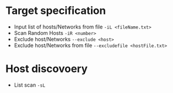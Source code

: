 # Target specification
* Input list of hosts/Networks from file
	`-iL <fileName.txt>`
* Scan Random Hosts
	`-iR <number>`
* Exclude host/Networks
	`--exclude <host>`
* Exclude host/Networks from file
	`--excludefile <hostFile.txt>`

# Host discovoery
* List scan
	`-sL`